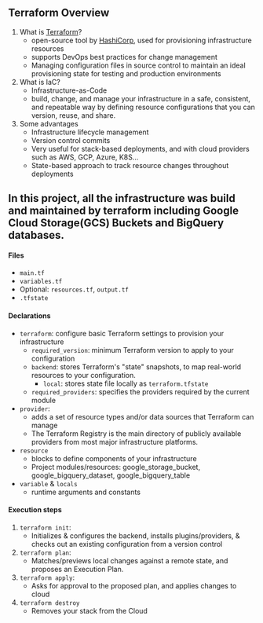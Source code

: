 ## Terraform Overview

1. What is [Terraform](https://www.terraform.io)?
   * open-source tool by [HashiCorp](https://www.hashicorp.com), used for provisioning infrastructure resources
   * supports DevOps best practices for change management
   * Managing configuration files in source control to maintain an ideal provisioning state 
     for testing and production environments
2. What is IaC?
   * Infrastructure-as-Code
   * build, change, and manage your infrastructure in a safe, consistent, and repeatable way 
     by defining resource configurations that you can version, reuse, and share.
3. Some advantages
   * Infrastructure lifecycle management
   * Version control commits
   * Very useful for stack-based deployments, and with cloud providers such as AWS, GCP, Azure, K8S…
   * State-based approach to track resource changes throughout deployments
   
## In this project, all the infrastructure was build and maintained by terraform including Google Cloud Storage(GCS) Buckets and BigQuery databases.

#### Files

* `main.tf`
* `variables.tf`
* Optional: `resources.tf`, `output.tf`
* `.tfstate`

#### Declarations
* `terraform`: configure basic Terraform settings to provision your infrastructure
   * `required_version`: minimum Terraform version to apply to your configuration
   * `backend`: stores Terraform's "state" snapshots, to map real-world resources to your configuration.
      * `local`: stores state file locally as `terraform.tfstate`
   * `required_providers`: specifies the providers required by the current module
* `provider`:
   * adds a set of resource types and/or data sources that Terraform can manage
   * The Terraform Registry is the main directory of publicly available providers from most major infrastructure platforms.
* `resource`
  * blocks to define components of your infrastructure
  * Project modules/resources: google_storage_bucket, google_bigquery_dataset, google_bigquery_table
* `variable` & `locals`
  * runtime arguments and constants


#### Execution steps
1. `terraform init`: 
    * Initializes & configures the backend, installs plugins/providers, & checks out an existing configuration from a version control 
2. `terraform plan`:
    * Matches/previews local changes against a remote state, and proposes an Execution Plan.
3. `terraform apply`: 
    * Asks for approval to the proposed plan, and applies changes to cloud
4. `terraform destroy`
    * Removes your stack from the Cloud
